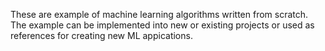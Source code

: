These are example of machine learning algorithms written from scratch. The example can be implemented into new or existing projects or used as references for creating new ML appications. 
